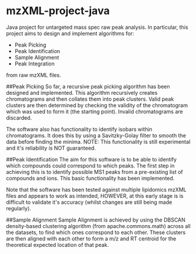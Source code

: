 # mzXML-project-java
Java project for untargeted mass spec raw peak analysis. In particular, this project aims to design and implement 
algorithms for:
- Peak Picking
- Peak Identification
- Sample Alignment
- Peak Integration

from raw mzXML files.

##Peak Picking
So far, a recursive peak picking algorithm has been designed and implemented. This algorithm recursively creates 
chromatograms and then collates them into peak clusters. Valid peak clusters are then determined by checking the validity
 of the chromatogram which was used to form it (the starting point). Invalid chromatograms are discarded. 

The software also has functionality to identify isobars within chromatograms. It does this by using a Savitzky-Golay 
filter to smooth the data before finding the minima. NOTE: This functionality is still experimental and it's reliability
is NOT guaranteed.

##Peak Identification
The aim for this software is to be able to identify which compounds could correspond to which peaks. The first step in 
achieving this is to identify possible MS1 peaks from a pre-existing list of compounds and ions. This basic functionality
has been implemented.

Note that the software has been tested against multiple lipidomics mzXML files and appears to work as intended, HOWEVER,
at this early stage is is difficult to validate it's accuracy (whilst changes are still being made regularly).

##Sample Alignment
Sample Alignment is achieved by using the DBSCAN density-based clustering algorithm (from apache.commons.math) across all
the datasets, to find which ones correspond to each other. These clusters are then aligned with each other to form a 
m/z and RT centroid for the theoretical expected location of that peak.